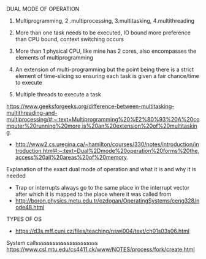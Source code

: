 DUAL MODE OF OPERATION

1. Multiprogramming, 2 .multiprocessing, 3.multitasking, 4.multithreading

1. More than one task needs to be executed, IO bound more preference than CPU bound, context switching occurs
2. More than 1 physical CPU, like mine has 2 cores, also encompasses the elements of multiprogramming
3. An extension of multi-programming but the point being there is a strict element of time-slicing so ensuring each task is given a fair chance/time to execute
4. Multiple threads to execute a task

https://www.geeksforgeeks.org/difference-between-multitasking-multithreading-and-multiprocessing/#:~:text=Multiprogramming%20%E2%80%93%20A%20computer%20running%20more,is%20an%20extension%20of%20multitasking.


- http://www2.cs.uregina.ca/~hamilton/courses/330/notes/introduction/introduction.html#:~:text=Dual%2Dmode%20operation%20forms%20the,access%20all%20areas%20of%20memory.

Explanation of the exact dual mode of operation and what it is and why it is needed
- Trap or interrupts always go to the same place in the interrupt vector after which it is mapped to the place where it was called from
- http://boron.physics.metu.edu.tr/ozdogan/OperatingSystems/ceng328/node48.html

TYPES OF OS
- https://d3s.mff.cuni.cz/files/teaching/nswi004/text/ch01s03s06.html

System callssssssssssssssssssssss
https://www.csl.mtu.edu/cs4411.ck/www/NOTES/process/fork/create.html
